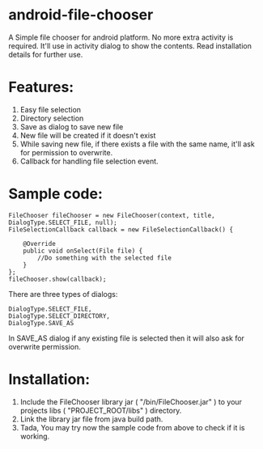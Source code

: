 android-file-chooser
====================

A Simple file chooser for android platform. No more extra activity is required. It'll use in activity dialog to show the contents. Read installation details for further use.

Features:
=========
1. Easy file selection
2. Directory selection
3. Save as dialog to save new file
4. New file will be created if it doesn't exist
5. While saving new file, if there exists a file with the same name, it'll ask for permission to overwrite.
6. Callback for handling file selection event.



Sample code:
============

    FileChooser fileChooser = new FileChooser(context, title, DialogType.SELECT_FILE, null);
    FileSelectionCallback callback = new FileSelectionCallback() {
    	
        @Override
        public void onSelect(File file) {
            //Do something with the selected file
        }
    };
    fileChooser.show(callback);

There are three types of dialogs:

    DialogType.SELECT_FILE, 
    DialogType.SELECT_DIRECTORY, 
    DialogType.SAVE_AS
    

In SAVE_AS dialog if any existing file is selected then it will also ask for overwrite permission.


Installation:
=============

1. Include the FileChooser library jar ( "/bin/FileChooser.jar" ) to your projects libs ( "PROJECT_ROOT/libs" ) directory. 
2. Link the library jar file from java build path.
3. Tada, You may try now the sample code from above to check if it is working.


